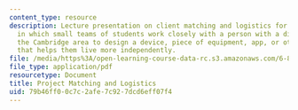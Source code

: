 ```yaml
---
content_type: resource
description: Lecture presentation on client matching and logistics for a design project
  in which small teams of students work closely with a person with a disability in
  the Cambridge area to design a device, piece of equipment, app, or other solution
  that helps them live more independently.
file: /media/https%3A/open-learning-course-data-rc.s3.amazonaws.com/6-811-principles-and-practice-of-assistive-technology-fall-2014/79b46ff00c7c2afe7c927dcd6eff07f4_MIT6_811F14_Project_Match.pdf
file_type: application/pdf
resourcetype: Document
title: Project Matching and Logistics
uid: 79b46ff0-0c7c-2afe-7c92-7dcd6eff07f4
---
```

